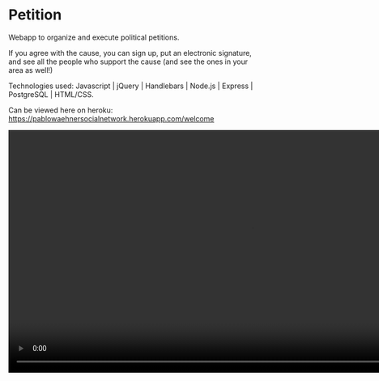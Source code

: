 # Petition

Webapp to organize and execute political petitions.

If you agree with the cause, you can sign up, put an electronic signature, and see all the people who support the cause (and see the ones in your area as well!)

Technologies used: Javascript | jQuery | Handlebars | Node.js | Express | PostgreSQL | HTML/CSS.

Can be viewed here on heroku: https://pablowaehnersocialnetwork.herokuapp.com/welcome


<a href="https://gyazo.com/ef58cc961474daea0ee32b66a2b0f6eb"><video alt="Video from Gyazo" width="960" autoplay muted loop playsinline><source src="https://i.gyazo.com/ef58cc961474daea0ee32b66a2b0f6eb.mp4" type="video/mp4" /></video></a>
